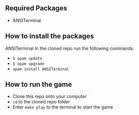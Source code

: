 ## Required Packages
* ANSITerminal

## How to install the packages
ANSITerminal
In the cloned repo run the following commands:
* ```$ opam update```
* ```$ opam upgrade```
* ```opam install ANSITerminal```
## How to run the game
* Clone this repo onto your computer
* `cd` to the cloned repo folder
* Enter `make play` to the terminal to start the game